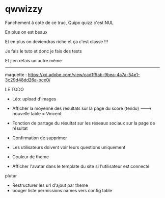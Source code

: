 # qwwizzy

Fanchement à coté de ce truc, Quipo quizz c'est NUL

En plus on est beaux

Et en plus on deviendras riche et ça c'est classe !!!

Je fais le tuto et donc je fais des tests

Et j'en refais un autre même

---


maquette : https://xd.adobe.com/view/cad1f5ab-9bea-4a7a-54e1-3c29d48dd26a-bce0/




LE TODO

- Léo: upload d'images
        
- Afficher la moyenne des résultats sur la page du score (tendu) ---> nouvelle table = Vincent
- Fonction de partage du résultat sur les réseaux sociaux sur la page de résultat
- Confirmation de supprimer
- Les utilisateurs doivent voir leurs questions uniquement
- Couleur de thème
- Afficher l'avatar dans le template du site si l'utilisateur est connecté


plutar
- Restructurer les url d'ajout par theme
- bouger liste permissions names vers config table
